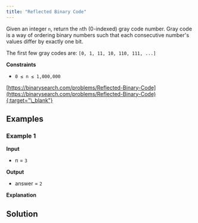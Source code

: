 ```yaml
---
title: "Reflected Binary Code"
---
```


Given an integer `n`, return the `n`th (0-indexed) gray code number. Gray code is a way of ordering binary numbers such that each consecutive number's values differ by exactly one bit.

The first few gray codes are: `[0, 1, 11, 10, 110, 111, ...]`

**Constraints**

- `0 ≤ n ≤ 1,000,000`

[https://binarysearch.com/problems/Reflected-Binary-Code](https://binarysearch.com/problems/Reflected-Binary-Code){:target="\_blank"}

## Examples

### Example 1

**Input**

- n = `3`

**Output**

- answer = `2`

**Explanation**

## Solution

<script src="https://gist.github.com/yaeba/16da7be5123724fcf6eccc25581cef5a.js?file=Reflected-Binary-Code.cpp"></script>
